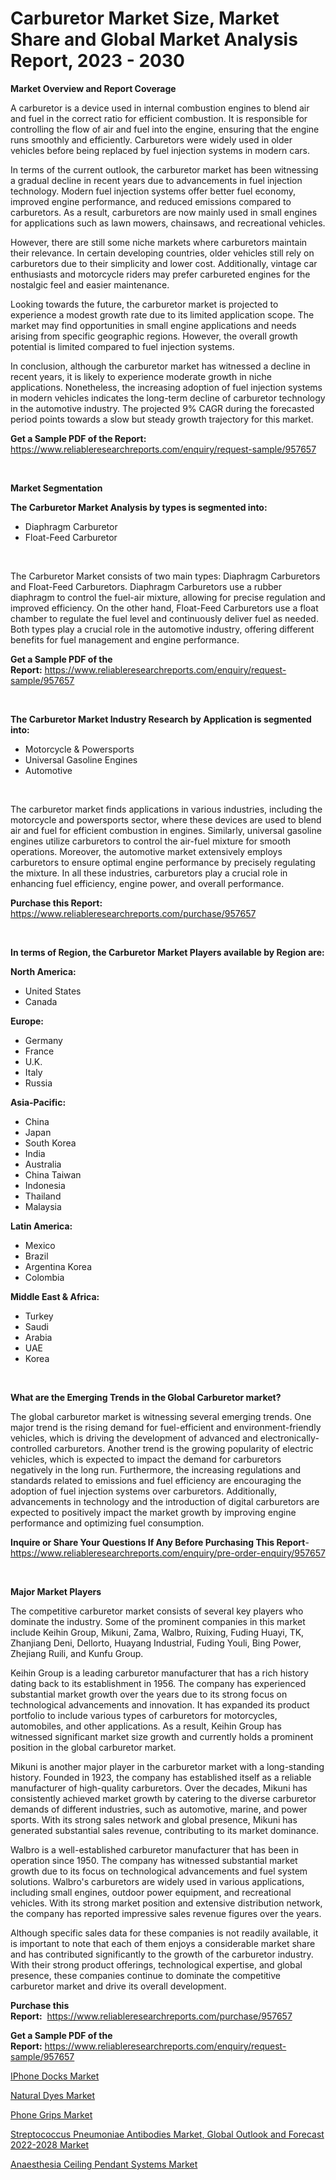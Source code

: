<p><h1>Carburetor Market Size, Market Share and Global Market Analysis Report, 2023 - 2030</h1></p><p><strong>Market Overview and Report Coverage</strong></p>
<p><p>A carburetor is a device used in internal combustion engines to blend air and fuel in the correct ratio for efficient combustion. It is responsible for controlling the flow of air and fuel into the engine, ensuring that the engine runs smoothly and efficiently. Carburetors were widely used in older vehicles before being replaced by fuel injection systems in modern cars.</p><p>In terms of the current outlook, the carburetor market has been witnessing a gradual decline in recent years due to advancements in fuel injection technology. Modern fuel injection systems offer better fuel economy, improved engine performance, and reduced emissions compared to carburetors. As a result, carburetors are now mainly used in small engines for applications such as lawn mowers, chainsaws, and recreational vehicles.</p><p>However, there are still some niche markets where carburetors maintain their relevance. In certain developing countries, older vehicles still rely on carburetors due to their simplicity and lower cost. Additionally, vintage car enthusiasts and motorcycle riders may prefer carbureted engines for the nostalgic feel and easier maintenance.</p><p>Looking towards the future, the carburetor market is projected to experience a modest growth rate due to its limited application scope. The market may find opportunities in small engine applications and needs arising from specific geographic regions. However, the overall growth potential is limited compared to fuel injection systems.</p><p>In conclusion, although the carburetor market has witnessed a decline in recent years, it is likely to experience moderate growth in niche applications. Nonetheless, the increasing adoption of fuel injection systems in modern vehicles indicates the long-term decline of carburetor technology in the automotive industry. The projected 9% CAGR during the forecasted period points towards a slow but steady growth trajectory for this market.</p></p>
<p><strong>Get a Sample PDF of the Report:</strong> <a href="https://www.reliableresearchreports.com/enquiry/request-sample/957657">https://www.reliableresearchreports.com/enquiry/request-sample/957657</a></p>
<p>&nbsp;</p>
<p><strong>Market Segmentation</strong></p>
<p><strong>The Carburetor Market Analysis by types is segmented into:</strong></p>
<p><ul><li>Diaphragm Carburetor</li><li>Float-Feed Carburetor</li></ul></p>
<p>&nbsp;</p>
<p><p>The Carburetor Market consists of two main types: Diaphragm Carburetors and Float-Feed Carburetors. Diaphragm Carburetors use a rubber diaphragm to control the fuel-air mixture, allowing for precise regulation and improved efficiency. On the other hand, Float-Feed Carburetors use a float chamber to regulate the fuel level and continuously deliver fuel as needed. Both types play a crucial role in the automotive industry, offering different benefits for fuel management and engine performance.</p></p>
<p><strong>Get a Sample PDF of the Report:</strong>&nbsp;<a href="https://www.reliableresearchreports.com/enquiry/request-sample/957657">https://www.reliableresearchreports.com/enquiry/request-sample/957657</a></p>
<p>&nbsp;</p>
<p><strong>The Carburetor Market Industry Research by Application is segmented into:</strong></p>
<p><ul><li>Motorcycle & Powersports</li><li>Universal Gasoline Engines</li><li>Automotive</li></ul></p>
<p>&nbsp;</p>
<p><p>The carburetor market finds applications in various industries, including the motorcycle and powersports sector, where these devices are used to blend air and fuel for efficient combustion in engines. Similarly, universal gasoline engines utilize carburetors to control the air-fuel mixture for smooth operations. Moreover, the automotive market extensively employs carburetors to ensure optimal engine performance by precisely regulating the mixture. In all these industries, carburetors play a crucial role in enhancing fuel efficiency, engine power, and overall performance.</p></p>
<p><strong>Purchase this Report:</strong>&nbsp; <a href="https://www.reliableresearchreports.com/purchase/957657">https://www.reliableresearchreports.com/purchase/957657</a></p>
<p>&nbsp;</p>
<p><strong>In terms of Region, the Carburetor Market Players available by Region are:</strong></p>
<p>
    <p> <strong> North America: </strong>
        <ul>
            <li>United States</li>
            <li>Canada</li>
        </ul>
        </p> 
    <p> <strong> Europe: </strong>
        <ul>
            <li>Germany</li>
            <li>France</li>
            <li>U.K.</li>
            <li>Italy</li>
            <li>Russia</li>
        </ul>
        </p> 
    <p> <strong> Asia-Pacific: </strong>
        <ul>
            <li>China</li>
            <li>Japan</li>
            <li>South Korea</li>
            <li>India</li>
            <li>Australia</li>
            <li>China Taiwan</li>
            <li>Indonesia</li>
            <li>Thailand</li>
            <li>Malaysia</li>
        </ul>
        </p> 
    <p> <strong> Latin America: </strong>
        <ul>
            <li>Mexico</li>
            <li>Brazil</li>
            <li>Argentina Korea</li>
            <li>Colombia</li>
        </ul>
        </p> 
    <p> <strong> Middle East & Africa: </strong>
        <ul>
            <li>Turkey</li>
            <li>Saudi</li>
            <li>Arabia</li>
            <li>UAE</li>
            <li>Korea</li>
        </ul>
    </p>
    </p>
<p>&nbsp;</p>
<p><strong>What are the Emerging Trends in the Global Carburetor market?</strong></p>
<p><p>The global carburetor market is witnessing several emerging trends. One major trend is the rising demand for fuel-efficient and environment-friendly vehicles, which is driving the development of advanced and electronically-controlled carburetors. Another trend is the growing popularity of electric vehicles, which is expected to impact the demand for carburetors negatively in the long run. Furthermore, the increasing regulations and standards related to emissions and fuel efficiency are encouraging the adoption of fuel injection systems over carburetors. Additionally, advancements in technology and the introduction of digital carburetors are expected to positively impact the market growth by improving engine performance and optimizing fuel consumption.</p></p>
<p><strong>Inquire or Share Your Questions If Any Before Purchasing This Report</strong>- <a href="https://www.reliableresearchreports.com/enquiry/pre-order-enquiry/957657">https://www.reliableresearchreports.com/enquiry/pre-order-enquiry/957657</a></p>
<p>&nbsp;</p>
<p><strong>Major Market Players</strong></p>
<p><p>The competitive carburetor market consists of several key players who dominate the industry. Some of the prominent companies in this market include Keihin Group, Mikuni, Zama, Walbro, Ruixing, Fuding Huayi, TK, Zhanjiang Deni, Dellorto, Huayang Industrial, Fuding Youli, Bing Power, Zhejiang Ruili, and Kunfu Group.</p><p>Keihin Group is a leading carburetor manufacturer that has a rich history dating back to its establishment in 1956. The company has experienced substantial market growth over the years due to its strong focus on technological advancements and innovation. It has expanded its product portfolio to include various types of carburetors for motorcycles, automobiles, and other applications. As a result, Keihin Group has witnessed significant market size growth and currently holds a prominent position in the global carburetor market.</p><p>Mikuni is another major player in the carburetor market with a long-standing history. Founded in 1923, the company has established itself as a reliable manufacturer of high-quality carburetors. Over the decades, Mikuni has consistently achieved market growth by catering to the diverse carburetor demands of different industries, such as automotive, marine, and power sports. With its strong sales network and global presence, Mikuni has generated substantial sales revenue, contributing to its market dominance.</p><p>Walbro is a well-established carburetor manufacturer that has been in operation since 1950. The company has witnessed substantial market growth due to its focus on technological advancements and fuel system solutions. Walbro's carburetors are widely used in various applications, including small engines, outdoor power equipment, and recreational vehicles. With its strong market position and extensive distribution network, the company has reported impressive sales revenue figures over the years.</p><p>Although specific sales data for these companies is not readily available, it is important to note that each of them enjoys a considerable market share and has contributed significantly to the growth of the carburetor industry. With their strong product offerings, technological expertise, and global presence, these companies continue to dominate the competitive carburetor market and drive its overall development.</p></p>
<p><strong>Purchase this Report:</strong>&nbsp;&nbsp;<a href="https://www.reliableresearchreports.com/purchase/957657">https://www.reliableresearchreports.com/purchase/957657</a></p>
<p></p>
<p><strong>Get a Sample PDF of the Report:</strong>&nbsp;<a href="https://www.reliableresearchreports.com/enquiry/request-sample/957657">https://www.reliableresearchreports.com/enquiry/request-sample/957657</a></p>
<p><p><a href="https://www.reportprime.com/iphone-docks-r1881">IPhone Docks Market</a></p><p><a href="https://www.linkedin.com/pulse/decoding-natural-dyes-market-deep-dive-latest-trends-segmentation-yd12c/">Natural Dyes Market</a></p><p><a href="https://www.reportprime.com/phone-grips-r1883">Phone Grips Market</a></p><p><a href="https://issuu.com/reportprime-2/docs/streptococcus-pneumoniae-antibodies-market-global-?fr=xKAE9_zU1NQ">Streptococcus Pneumoniae Antibodies Market, Global Outlook and Forecast 2022-2028 Market</a></p><p><a href="https://medium.com/@noemiharvey05/anaesthesia-ceiling-pendant-systems-market-size-growth-forecast-2023-2030-d624f983ade4">Anaesthesia Ceiling Pendant Systems Market</a></p></p>